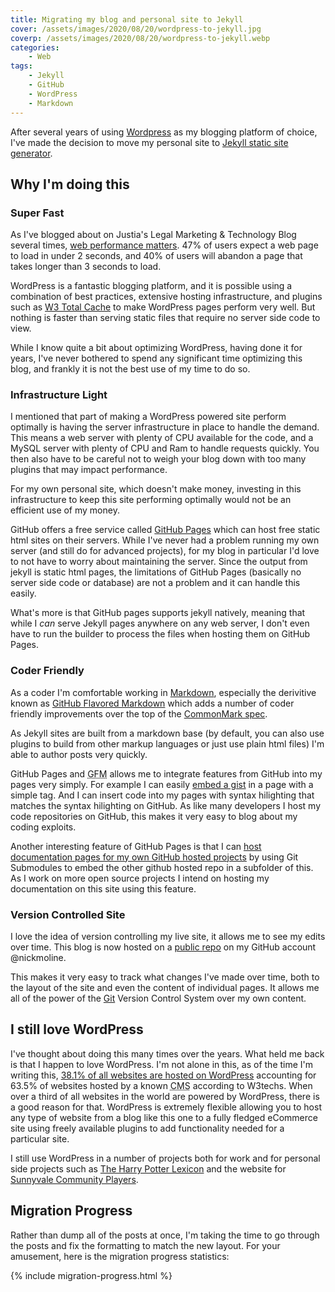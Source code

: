 ```yaml
---
title: Migrating my blog and personal site to Jekyll
cover: /assets/images/2020/08/20/wordpress-to-jekyll.jpg
coverp: /assets/images/2020/08/20/wordpress-to-jekyll.webp
categories:
    - Web
tags:
    - Jekyll
    - GitHub
    - WordPress
    - Markdown
---
```

After several years of using [Wordpress](https://www.wordpress.org) as my blogging platform of choice, I've made the decision to move my personal site to [Jekyll static site generator](https://jekyllrb.com).

<!--more-->

## Why I'm doing this

### Super Fast
As I've blogged about on Justia's Legal Marketing & Technology Blog several times, [web performance matters](https://onward.justia.com/2017/07/05/page-speed-tips-and-tools/).  47% of users expect a web page to load in under 2 seconds, and 40% of users will abandon a page that takes longer than 3 seconds to load.

WordPress is a fantastic blogging platform, and it is possible using a combination of best practices, extensive hosting infrastructure, and plugins such as [W3 Total Cache](https://wordpress.org/plugins/w3-total-cache/) to make WordPress pages perform very well.  But nothing is faster than serving static files that require no server side code to view.

While I know quite a bit about optimizing WordPress, having done it for years, I've never bothered to spend any significant time optimizing this blog, and frankly it is not the best use of my time to do so.

### Infrastructure Light
I mentioned that part of making a WordPress powered site perform optimally is having the server infrastructure in place to handle the demand.  This means a web server with plenty of CPU available for the code, and a MySQL server with plenty of CPU and Ram to handle requests quickly.  You then also have to be careful not to weigh your blog down with too many plugins that may impact performance.

For my own personal site, which doesn't make money, investing in this infrastructure to keep this site performing optimally would not be an efficient use of my money.

GitHub offers a free service called [GitHub Pages](https://pages.github.com/) which can host free static html sites on their servers.  While I've never had a problem running my own server (and still do for advanced projects), for my blog in particular I'd love to not have to worry about maintaining the server.  Since the output from jekyll is static html pages, the limitations of GitHub Pages (basically no server side code or database) are not a problem and it can handle this easily.

What's more is that GitHub pages supports jekyll natively, meaning that while I _can_ serve Jekyll pages anywhere on any web server, I don't even have to run the builder to process the files when hosting them on GitHub Pages.

### Coder Friendly
As a coder I'm comfortable working in [Markdown](http://daringfireball.net/projects/markdown/), especially the derivitive known as [GitHub Flavored Markdown](https://github.github.com/gfm/) which adds a number of coder friendly improvements over the top of the [CommonMark spec](https://spec.commonmark.org/current/).

As Jekyll sites are built from a markdown base (by default, you can also use plugins to build from other markup languages or just use plain html files) I'm able to author posts very quickly.

GitHub Pages and <abbr title="GitHub Flavored Markdown">GFM</abbr> allows me to integrate features from GitHub into my pages very simply.  For example I can easily [embed a gist](https://gist.github.com/) in a page with a simple tag.  And I can insert code into my pages with syntax hilighting that matches the syntax hilighting on GitHub.  As like many developers I host my code repositories on GitHub, this makes it very easy to blog about my coding exploits.

Another interesting feature of GitHub Pages is that I can [host documentation pages for my own GitHub hosted projects](https://docs.github.com/en/github/working-with-github-pages/using-submodules-with-github-pages) by using Git Submodules to embed the other github hosted repo in a subfolder of this.  As I work on more open source projects I intend on hosting my documentation on this site using this feature.

### Version Controlled Site
I love the idea of version controlling my live site, it allows me to see my edits over time.  This blog is now hosted on a [public repo](https://github.com/nickmoline/nickmoline.github.io) on my GitHub account @nickmoline.

This makes it very easy to track what changes I've made over time, both to the layout of the site and even the content of individual pages.  It allows me all of the power of the [Git](https://git-scm.com/) Version Control System over my own content.

## I still love WordPress
I've thought about doing this many times over the years.  What held me back is that I happen to love WordPress.  I'm not alone in this, as of the time I'm writing this, [38.1% of all websites are hosted on WordPress](https://w3techs.com/technologies/details/cm-wordpress) accounting for 63.5% of websites hosted by a known <abbr title="Content Management System">CMS</abbr> according to W3techs.  When over a third of all websites in the world are powered by WordPress, there is a good reason for that.  WordPress is extremely flexible allowing you to host any type of website from a blog like this one to a fully fledged eCommerce site using freely available plugins to add functionality needed for a particular site.

I still use WordPress in a number of projects both for work and for personal side projects such as [The Harry Potter Lexicon](https://www.hp-lexicon.org/) and the website for [Sunnyvale Community Players](https://sunnyvaleplayers.org).

## Migration Progress
Rather than dump all of the posts at once, I'm taking the time to go through the posts and fix the formatting to match the new layout.  For your amusement, here is the migration progress statistics:

{% include migration-progress.html %}